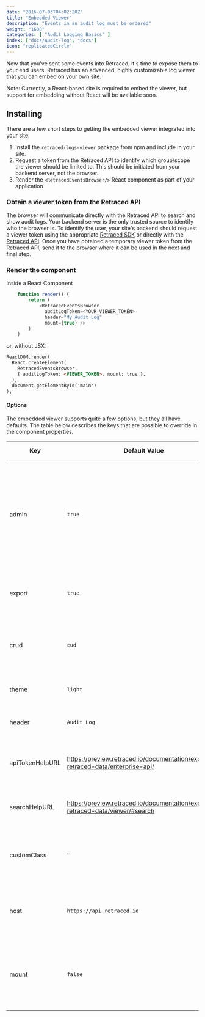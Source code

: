 ```yaml
---
date: "2016-07-03T04:02:20Z"
title: "Embedded Viewer"
description: "Events in an audit log must be ordered"
weight: "1608"
categories: [ "Audit Logging Basics" ]
index: ["docs/audit-log", "docs"]
icon: "replicatedCircle"
---
```


Now that you've sent some events into Retraced, it's time to expose them to your end users. Retraced has an advanced, highly customizable log viewer that you can embed on your own site.

Note: Currently, a React-based site is required to embed the viewer, but support for embedding without React will be available soon.

## Installing
There are a few short steps to getting the embedded viewer integrated into your site.

1. Install the `retraced-logs-viewer` package from npm and include in your site.
1. Request a token from the Retraced API to identify which group/scope the viewer should be limited to. This should be initiated from your backend server, not the browser.
1. Render the `<RetracedEventsBrowser/>` React component as part of your application

### Obtain a viewer token from the Retraced API
The browser will communicate directly with the Retraced API to search and show audit logs. Your backend server is the only trusted source to identify who the browser is. To identify the user, your site's backend should request a viewer token using the appropriate [Retraced SDK](/docs/audit-log/sdks/available-sdks) or directly with the [Retraced API](/docs/audit-log/apis/overview). Once you have obtained a temporary viewer token from the Retraced API, send it to the browser where it can be used in the next and final step.

### Render the component

Inside a React Component
```javascript
    function render() {
        return (
            <RetracedEventsBrowser
              auditLogToken=<YOUR_VIEWER_TOKEN>
              header="My Audit Log"
              mount={true} />
        )
    }
```

or, without JSX:
```html
ReactDOM.render(
  React.createElement(
    RetracedEventsBrowser,
    { auditLogToken: <VIEWER_TOKEN>, mount: true },
  ),
  document.getElementById('main')
);
```

#### Options
The embedded viewer supports quite a few options, but they all have defaults. The table below describes the keys that are possible to override in the component properties.

| Key | Default Value | Value Type | Description |
|--------|--------|-----------|-------------|
| admin  | `true` | `boolean` | A bool to indicate if the admin/settings button is possible to show. This will never force it to show, this setting is provided to completely disable this button at times. |
| export | `true` | `boolean` | A bool to indicate if the export button should be shown on the footer. |
| crud   | `cud`  | `string`  | The default search filter options to enable. By default, read items are not shown. |
| theme  | `light`| `string`  | The theme to use. Supports `dark` and `light`. |
| header | `Audit Log` | `string`  | A header to show beside the search box. |
| apiTokenHelpURL | https://preview.retraced.io/documentation/exposing-retraced-data/enterprise-api/ | `string`  | A help link for the "How to Use Audit Log API Tokens" text in the API tokens modal. |
| searchHelpURL   | https://preview.retraced.io/documentation/exposing-retraced-data/viewer/#search  | `string`  | A help link for the "Get Help With Search" text in search filters modal. |
| customClass   | ``  | `string`  | One or more space-separated CSS classes to apply to the outermost viewer `<div/>`
| host   | `https://api.retraced.io`  | `string`  | Retraced API host to use. Only needs to change for on-premise Retraced instances.
| mount   | `false`  | `boolean`  | Determines whether to mount the component. Handy if you need to wait until a token is returned from your backend.

